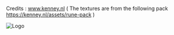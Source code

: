 Credits :
www.kenney.nl
(
The textures are from the following pack
https://kenney.nl/assets/rune-pack
)


![Logo](https://github.com//Solisuom/SpaceInvaders/blob/master/resources/Screenshots/Logo.png?raw=true)